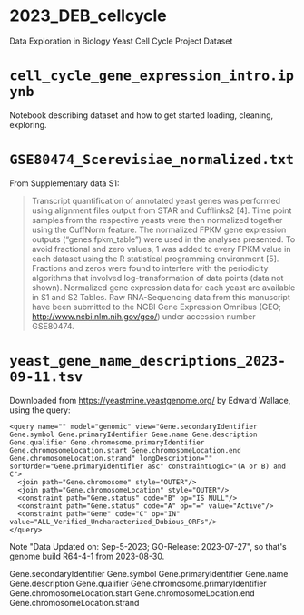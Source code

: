 # 2023_DEB_cellcycle

Data Exploration in Biology Yeast Cell Cycle Project Dataset

# `cell_cycle_gene_expression_intro.ipynb`

Notebook describing dataset and how to get started loading, cleaning, exploring.


# `GSE80474_Scerevisiae_normalized.txt`


From Supplementary data S1:

> Transcript quantification of annotated yeast genes was performed using alignment files output from STAR and Cufflinks2 [4]. Time point samples from the respective yeasts were then normalized together using the CuffNorm feature. The normalized FPKM gene expression outputs (“genes.fpkm_table”) were used in the analyses presented. To avoid fractional and zero values, 1 was added to every FPKM value in each dataset using the R statistical programming environment [5]. Fractions and zeros were found to interfere with the periodicity algorithms that involved log-transformation of data points (data not shown). Normalized gene expression data for each yeast are available in S1 and S2 Tables. Raw RNA-Sequencing data from this manuscript have been submitted to the NCBI Gene Expression Omnibus (GEO; http://www.ncbi.nlm.nih.gov/geo/) under accession number GSE80474.

# `yeast_gene_name_descriptions_2023-09-11.tsv`

Downloaded from https://yeastmine.yeastgenome.org/ by Edward Wallace, using the query:

```
<query name="" model="genomic" view="Gene.secondaryIdentifier Gene.symbol Gene.primaryIdentifier Gene.name Gene.description Gene.qualifier Gene.chromosome.primaryIdentifier Gene.chromosomeLocation.start Gene.chromosomeLocation.end Gene.chromosomeLocation.strand" longDescription="" sortOrder="Gene.primaryIdentifier asc" constraintLogic="(A or B) and C">
  <join path="Gene.chromosome" style="OUTER"/>
  <join path="Gene.chromosomeLocation" style="OUTER"/>
  <constraint path="Gene.status" code="B" op="IS NULL"/>
  <constraint path="Gene.status" code="A" op="=" value="Active"/>
  <constraint path="Gene" code="C" op="IN" value="ALL_Verified_Uncharacterized_Dubious_ORFs"/>
</query>
```

Note "Data Updated on: Sep-5-2023; GO-Release: 2023-07-27", so that's genome build R64-4-1 from 2023-08-30.

Gene.secondaryIdentifier	Gene.symbol	Gene.primaryIdentifier	Gene.name	Gene.description	Gene.qualifier	Gene.chromosome.primaryIdentifier	Gene.chromosomeLocation.start	Gene.chromosomeLocation.end	Gene.chromosomeLocation.strand

